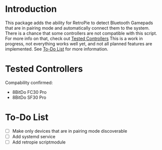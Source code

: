 # Introduction

This package adds the ability for RetroPie to detect Bluetooth Gamepads that are in pairing mode and automatically connect them to the system.  
There is a chance that some controllers are not compatible with this script. For more info on that, check out [Tested Controllers](#tested-controllers)
This is a work in progress, not everything works well yet, and not all planned features are implemented. See [To-Do List](#to-do-list) for more information.

# Tested Controllers
Compability confirmed:
- 8BitDo FC30 Pro
- 8BitDo SF30 Pro

# To-Do List
- [ ] Make only devices that are in pairing mode discoverable
- [ ] Add systemd service
- [ ] Add retropie scriptmodule
